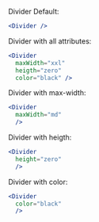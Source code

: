 Divider Default:

```jsx
<Divider />
```

Divider with all attributes: 
```jsx
<Divider
  maxWidth="xxl"
  heigth="zero"
  color="black" />
```

Divider with max-width:
```jsx
<Divider
  maxWidth="md"
  />
```

Divider with heigth:
```jsx
<Divider
  height="zero"
  />
```

Divider with color:
```jsx
<Divider
  color="black"
  />
```